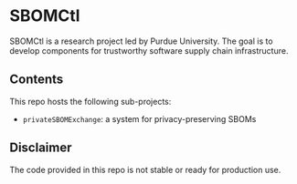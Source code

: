 # SBOMCtl

SBOMCtl is a research project led by Purdue University. The goal is to develop
components for trustworthy software supply chain infrastructure.

## Contents

This repo hosts the following sub-projects:

* `privateSBOMExchange`: a system for privacy-preserving SBOMs

## Disclaimer

The code provided in this repo is not stable or ready for production use.
